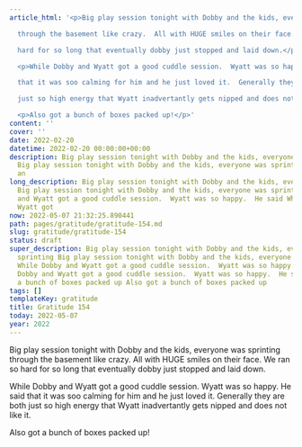 ```yaml
---
article_html: '<p>Big play session tonight with Dobby and the kids, everyone was sprinting

  through the basement like crazy.  All with HUGE smiles on their face. We ran so

  hard for so long that eventually dobby just stopped and laid down.</p>

  <p>While Dobby and Wyatt got a good cuddle session.  Wyatt was so happy.  He said

  that it was soo calming for him and he just loved it.  Generally they are both

  just so high energy that Wyatt inadvertantly gets nipped and does not like it.</p>

  <p>Also got a bunch of boxes packed up!</p>'
content: ''
cover: ''
date: 2022-02-20
datetime: 2022-02-20 00:00:00+00:00
description: Big play session tonight with Dobby and the kids, everyone was sprinting
  Big play session tonight with Dobby and the kids, everyone was sprinting While Dobby
  an
long_description: Big play session tonight with Dobby and the kids, everyone was sprinting
  Big play session tonight with Dobby and the kids, everyone was sprinting While Dobby
  and Wyatt got a good cuddle session.  Wyatt was so happy.  He said While Dobby and
  Wyatt got
now: 2022-05-07 21:32:25.890441
path: pages/gratitude/gratitude-154.md
slug: gratitude/gratitude-154
status: draft
super_description: Big play session tonight with Dobby and the kids, everyone was
  sprinting Big play session tonight with Dobby and the kids, everyone was sprinting
  While Dobby and Wyatt got a good cuddle session.  Wyatt was so happy.  He said While
  Dobby and Wyatt got a good cuddle session.  Wyatt was so happy.  He said Also got
  a bunch of boxes packed up Also got a bunch of boxes packed up
tags: []
templateKey: gratitude
title: Gratitude 154
today: 2022-05-07
year: 2022
---
```


Big play session tonight with Dobby and the kids, everyone was sprinting
through the basement like crazy.  All with HUGE smiles on their face. We ran so
hard for so long that eventually dobby just stopped and laid down.

While Dobby and Wyatt got a good cuddle session.  Wyatt was so happy.  He said
that it was soo calming for him and he just loved it.  Generally they are both
just so high energy that Wyatt inadvertantly gets nipped and does not like it.

Also got a bunch of boxes packed up!